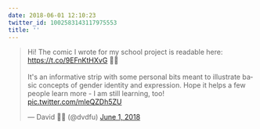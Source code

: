 ```yaml
---
date: 2018-06-01 12:10:23
twitter_id: 1002583143117975553
title: ''
---
```


<blockquote class="twitter-tweet"><p lang="en" dir="ltr">Hi! The comic I wrote for my school project is readable here: <a href="https://t.co/9EFnKtHXvG">https://t.co/9EFnKtHXvG</a> 🌈✨<br><br>It&#39;s an informative strip with some personal bits meant to illustrate basic concepts of gender identity and expression. Hope it helps a few people learn more - I am still learning, too! <a href="https://t.co/mleQZDh5ZU">pic.twitter.com/mleQZDh5ZU</a></p>&mdash; David 🥑🍔 (@dvdfu) <a href="https://twitter.com/dvdfu/status/1002581375243902978?ref_src=twsrc%5Etfw">June 1, 2018</a></blockquote>
<script async src="https://platform.twitter.com/widgets.js" charset="utf-8"></script>
